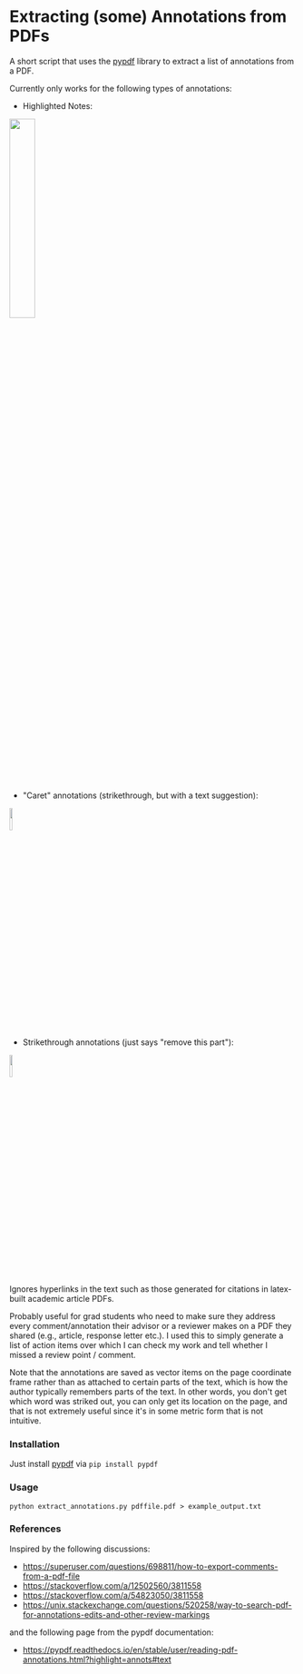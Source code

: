 # Extracting (some) Annotations from PDFs

A short script that uses the [pypdf](https://pypi.org/project/pypdf/) library to extract a list of annotations from a PDF. 

Currently only works for the following types of annotations:
- Highlighted Notes:
<img src="https://github.com/sonebu/pdf-annotation-extraction/assets/25130839/5380a7d7-3676-4310-8ab3-a8611f8eda5f" width=30% height=30%>

- "Caret" annotations (strikethrough, but with a text suggestion):
<img src="https://github.com/sonebu/pdf-annotation-extraction/assets/25130839/c1b6addf-216f-4fc3-bc71-cf8252ab8cd0" width=10% height=10%>

- Strikethrough annotations (just says "remove this part"):
<img src="https://github.com/sonebu/pdf-annotation-extraction/assets/25130839/29834bf8-580d-4b90-b3f4-f99683146f3e" width=10% height=10%>

Ignores hyperlinks in the text such as those generated for citations in latex-built academic article PDFs.

Probably useful for grad students who need to make sure they address every comment/annotation their advisor or a reviewer makes on a PDF they shared (e.g., article, response letter etc.). I used this to simply generate a list of action items over which I can check my work and tell whether I missed a review point / comment. 

Note that the annotations are saved as vector items on the page coordinate frame rather than as attached to certain parts of the text, which is how the author typically remembers parts of the text. In other words, you don't get which word was striked out, you can only get its location on the page, and that is not extremely useful since it's in some metric form that is not intuitive. 

### Installation

Just install [pypdf](https://pypi.org/project/pypdf/) via `pip install pypdf`

### Usage

`python extract_annotations.py pdffile.pdf > example_output.txt`

### References

Inspired by the following discussions:
- https://superuser.com/questions/698811/how-to-export-comments-from-a-pdf-file
- https://stackoverflow.com/a/12502560/3811558
- https://stackoverflow.com/a/54823050/3811558
- https://unix.stackexchange.com/questions/520258/way-to-search-pdf-for-annotations-edits-and-other-review-markings

and the following page from the pypdf documentation:
- https://pypdf.readthedocs.io/en/stable/user/reading-pdf-annotations.html?highlight=annots#text
